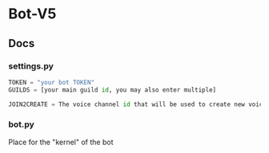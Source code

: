 # Bot-V5

## Docs
### settings.py
```py
TOKEN = "your bot TOKEN"
GUILDS = [your main guild id, you may also enter multiple]

JOIN2CREATE = The voice channel id that will be used to create new voice channels
```
### bot.py
Place for the "kernel" of the bot
